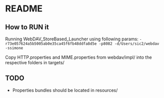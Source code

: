 # README


## How to RUN it

Running WebDAV_StoreBased_Launcher using following params:
	`-r73e057624a5b5005ab0e35ca45f6fb48ddfa8d5e -p8082 -d/Users/sic2/webdav -ssimone`

Copy HTTP.properties and MIME.properties from webdav/impl/ into the respective folders in targets/

## TODO
- Properties bundles should be located in resources/